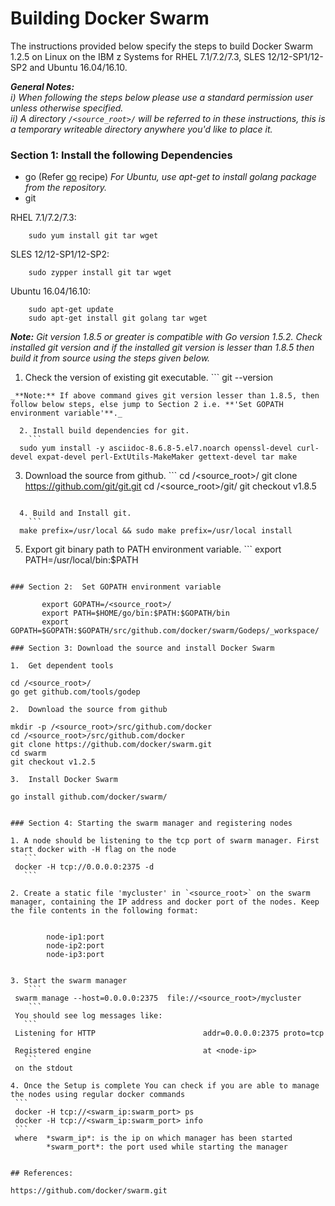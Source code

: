 <!---PACKAGE:Docker Swarm--->
<!---DISTRO:SLES 12:1.2.5--->
<!---DISTRO:RHEL 7.1:1.2.5--->
<!---DISTRO:Ubuntu 16.x:1.2.5--->

# Building Docker Swarm
The instructions provided below specify the steps to build Docker Swarm 1.2.5 on Linux on the IBM z Systems for RHEL 7.1/7.2/7.3, SLES 12/12-SP1/12-SP2 and Ubuntu 16.04/16.10.

_**General Notes:**_  
_i) When following the steps below please use a standard permission user unless otherwise specified._  
_ii) A directory `/<source_root>/` will be referred to in these instructions, this is a temporary writeable directory anywhere you'd like to place it._   

### Section 1: Install the following Dependencies
* go (Refer [go](https://github.com/linux-on-ibm-z/docs/wiki/Building-Go-1.7) recipe)  _For Ubuntu, use apt-get to install golang package from the repository._
* git

RHEL 7.1/7.2/7.3:
```
    sudo yum install git tar wget
```

SLES 12/12-SP1/12-SP2:
```
    sudo zypper install git tar wget
```

Ubuntu 16.04/16.10:
```
    sudo apt-get update
	sudo apt-get install git golang tar wget
```

_**Note:**_ 
_Git version 1.8.5 or greater is compatible with Go version 1.5.2. Check installed git version and if the installed git version is lesser than 1.8.5 then build it from source using the steps given below._

  1. Check the version of existing git executable.
    ```
  git --version
```   
_**Note:** If above command gives git version lesser than 1.8.5, then follow below steps, else jump to Section 2 i.e. **'Set GOPATH environment variable'**._  

  2. Install build dependencies for git.
    ```
  sudo yum install -y asciidoc-8.6.8-5.el7.noarch openssl-devel curl-devel expat-devel perl-ExtUtils-MakeMaker gettext-devel tar make
```  

  3. Download the source from github.
    ```
  cd /<source_root>/
  git clone https://github.com/git/git.git
  cd /<source_root>/git/
  git checkout v1.8.5
```

  4. Build and Install git.
    ```
  make prefix=/usr/local && sudo make prefix=/usr/local install 
```

  5. Export git binary path to PATH environment variable.
    ```
  export PATH=/usr/local/bin:$PATH  
```

### Section 2:  Set GOPATH environment variable

       export GOPATH=/<source_root>/
       export PATH=$HOME/go/bin:$PATH:$GOPATH/bin
       export GOPATH=$GOPATH:$GOPATH/src/github.com/docker/swarm/Godeps/_workspace/
    
### Section 3: Download the source and install Docker Swarm

1.  Get dependent tools

   ``` 
    cd /<source_root>/
    go get github.com/tools/godep
   ```
2.  Download the source from github

   ```
    mkdir -p /<source_root>/src/github.com/docker
    cd /<source_root>/src/github.com/docker
    git clone https://github.com/docker/swarm.git
    cd swarm 
    git checkout v1.2.5
   ```
3.  Install Docker Swarm

   ```
    go install github.com/docker/swarm/
   ```

### Section 4: Starting the swarm manager and registering nodes
 
 1. A node should be listening to the tcp port of swarm manager. First start docker with -H flag on the node
      ```
    docker -H tcp://0.0.0.0:2375 -d  
      ```
	
 2. Create a static file 'mycluster' in `<source_root>` on the swarm manager, containing the IP address and docker port of the nodes. Keep the file contents in the following format:

	
           node-ip1:port
           node-ip2:port
           node-ip3:port
        
   
 3. Start the swarm manager
       ```
    swarm manage --host=0.0.0.0:2375  file://<source_root>/mycluster
       ```	
    You should see log messages like:
      ```
    Listening for HTTP                        addr=0.0.0.0:2375 proto=tcp

    Registered engine	                      at <node-ip>
      ```
	on the stdout
	
 4. Once the Setup is complete You can check if you are able to manage the nodes using regular docker commands
	```
	docker -H tcp://<swarm_ip:swarm_port> ps
	docker -H tcp://<swarm_ip:swarm_port> info
	```
	where  *swarm_ip*: is the ip on which manager has been started
		   *swarm_port*: the port used while starting the manager


## References:

https://github.com/docker/swarm.git

                                                                                                                                        